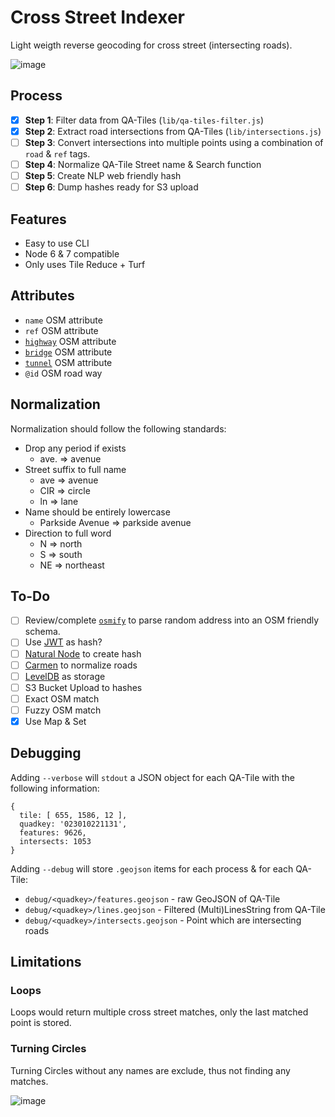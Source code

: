 # Cross Street Indexer

Light weigth reverse geocoding for cross street (intersecting roads).

![image](https://cloud.githubusercontent.com/assets/550895/26235719/a8f8e7da-3c21-11e7-9240-c811f9b6a4aa.png)

## Process

- [x] **Step 1**: Filter data from QA-Tiles (`lib/qa-tiles-filter.js`)
- [x] **Step 2**: Extract road intersections from QA-Tiles (`lib/intersections.js`)
- [ ] **Step 3**: Convert intersections into multiple points using a combination of `road` & `ref` tags.
- [ ] **Step 4**: Normalize QA-Tile Street name & Search function
- [ ] **Step 5**: Create NLP web friendly hash
- [ ] **Step 6**: Dump hashes ready for S3 upload

## Features

- Easy to use CLI
- Node 6 & 7 compatible
- Only uses Tile Reduce + Turf

## Attributes

- `name` OSM attribute
- `ref` OSM attribute
- [`highway`](http://wiki.openstreetmap.org/wiki/Key:highway) OSM attribute
- [`bridge`](http://wiki.openstreetmap.org/wiki/Key:bridge) OSM attribute
- [`tunnel`](http://wiki.openstreetmap.org/wiki/Key:tunnel) OSM attribute
- `@id` OSM road way

## Normalization

Normalization should follow the following standards:

- Drop any period if exists
  - ave. => avenue
- Street suffix to full name
  - ave => avenue
  - CIR => circle
  - ln => lane
- Name should be entirely lowercase
  - Parkside Avenue => parkside avenue
- Direction to full word
  - N => north
  - S => south
  - NE => northeast

## To-Do

- [ ] Review/complete [`osmify`](https://github.com/osmottawa/osmify) to parse random address into an OSM friendly schema.
- [ ] Use [JWT](https://github.com/auth0/node-jsonwebtoken) as hash?
- [ ] [Natural Node](https://github.com/NaturalNode/natural) to create hash
- [ ] [Carmen](https://github.com/mapbox/carmen) to normalize roads
- [ ] [LevelDB](https://github.com/google/leveldb) as storage
- [ ] S3 Bucket Upload to hashes
- [ ] Exact OSM match
- [ ] Fuzzy OSM match
- [x] Use Map & Set

## Debugging

Adding `--verbose` will `stdout` a JSON object for each QA-Tile with the following information:

```
{
  tile: [ 655, 1586, 12 ],
  quadkey: '023010221131',
  features: 9626,
  intersects: 1053
}
```

Adding `--debug` will store `.geojson` items for each process & for each QA-Tile:

- `debug/<quadkey>/features.geojson` - raw GeoJSON of QA-Tile
- `debug/<quadkey>/lines.geojson` - Filtered (Multi)LinesString from QA-Tile
- `debug/<quadkey>/intersects.geojson` - Point which are intersecting roads

## Limitations

### Loops

Loops would return multiple cross street matches, only the last matched point is stored.



### Turning Circles

Turning Circles without any names are exclude, thus not finding any matches.

![image](https://cloud.githubusercontent.com/assets/550895/26234213/d26554b4-3c17-11e7-8f89-bee790f7118c.png)